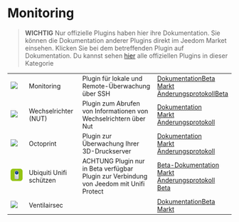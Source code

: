 
# Monitoring


>**WICHTIG**
>Nur offizielle Plugins haben hier ihre Dokumentation. Sie können die Dokumentation anderer Plugins direkt im Jeedom Market einsehen. Klicken Sie bei dem betreffenden Plugin auf Dokumentation.
>Du kannst sehen [hier](https://market.jeedom.com/index.php?v=d&p=market&type=plugin&categorie=monitoring) alle offiziellen Plugins in dieser Kategorie


| | | | |
|--- | --- | --- | ---|
|<img src="monitoring2/monitoring2_icon.png" class="pluginLogo" width="100" />|Monitoring|Plugin für lokale und Remote-Überwachung über SSH|[Dokumentation](monitoring2/index.md)[Beta](monitoring2/beta/index.md)<br/>[Markt](https://market.jeedom.com/index.php?v=d&p=market_display&id=3317)<br/>[Änderungsprotokoll](monitoring2/changelog.md)[Beta](monitoring2/beta/changelog.md)|
|<img src="nut/nut_icon.png" class="pluginLogo" width="100" />|Wechselrichter (NUT)|Plugin zum Abrufen von Informationen von Wechselrichtern über Nut|[Dokumentation](nut/index.md)<br/>[Markt](https://market.jeedom.com/index.php?v=d&p=market_display&id=1500)<br/>[Änderungsprotokoll](nut/changelog.md)|
|<img src="octoprint/octoprint_icon.png" class="pluginLogo" width="100" />|Octoprint|Plugin zur Überwachung Ihrer 3D-Druckserver|[Dokumentation](octoprint/index.md)<br/>[Markt](https://market.jeedom.com/index.php?v=d&p=market_display&id=3295)<br/>[Änderungsprotokoll](octoprint/changelog.md)|
|<img src="unifiprotect/beta/unifiprotect_icon.png" class="pluginLogo" width="100" />|Ubiquiti Unifi schützen|ACHTUNG Plugin nur in Beta verfügbar<br/>Plugin zur Verbindung von Jeedom mit Unifi Protect|[Beta-Dokumentation](unifiprotect/beta/index.md)<br/>[Markt](https://market.jeedom.com/index.php?v=d&p=market_display&id=4188)<br/>[Änderungsprotokoll Beta](unifiprotect/beta/changelog.md)|
|<img src="ventilairsec/ventilairsec_icon.png" class="pluginLogo" width="100" />|Ventilairsec||[Dokumentation](ventilairsec/index.md)[Beta](ventilairsec/beta/index.md)<br/>[Markt](https://market.jeedom.com/index.php?v=d&p=market_display&id=3895)|
